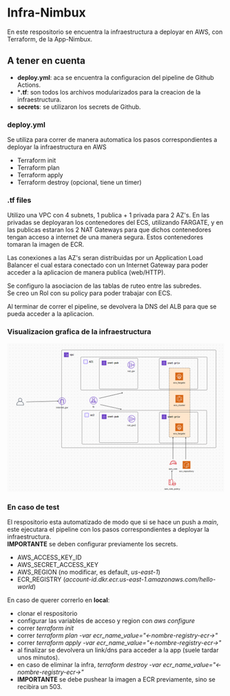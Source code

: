 
# Infra-Nimbux

En este respositorio se encuentra la infraestructura a deployar en AWS, con Terraform, de la App-Nimbux.

## A tener en cuenta

- **deploy.yml**: aca se encuentra la configuracion del pipeline de Github Actions.
- ***.tf**: son todos los archivos modularizados para la creacion de la infraestructura.
- **secrets**: se utilizaron los secrets de Github.

### deploy.yml

Se utiliza para correr de manera automatica los pasos correspondientes a deployar la infraestructura en AWS

- Terraform init
- Terraform plan
- Terraform apply
- Terraform destroy (opcional, tiene un timer)

### .tf files

Utilizo una VPC con 4 subnets, 1 publica + 1 privada para 2 AZ's. En las privadas se deployaran los contenedores del ECS, utilizando FARGATE, y en las publicas estaran los 2 NAT Gateways para que dichos contenedores tengan acceso a internet de una manera segura. Estos contenedores tomaran la imagen de ECR.

Las conexiones a las AZ's seran distribuidas por un Application Load Balancer el cual estara conectado con un Internet Gateway para poder acceder a la aplicacion de manera publica (web/HTTP). 

Se configuro la asociacion de las tablas de ruteo entre las subredes. \
Se creo un Rol con su policy para poder trabajar con ECS.

Al terminar de correr el pipeline, se devolvera la DNS del ALB para que se pueda acceder a la aplicacion.

### Visualizacion grafica de la infraestructura

![diagram](img/final-diagram.png)

### En caso de test

El respositorio esta automatizado de modo que si se hace un push a *main*, este ejecutara el pipeline con los pasos correspondientes a deployar la infraestructura. \
**IMPORTANTE** se deben configurar previamente los secrets.
- AWS_ACCESS_KEY_ID
- AWS_SECRET_ACCESS_KEY
- AWS_REGION (no modificar, es default, *us-east-1*)
- ECR_REGISTRY (*account-id.dkr.ecr.us-east-1.amazonaws.com/hello-world*)

En caso de querer correrlo en **local**:
- clonar el respositorio
- configurar las variables de acceso y region con *aws configure*
- correr *terraform init*
- correr *terraform plan -var ecr_name_value="<-nombre-registry-ecr->"*
- correr *terraform apply -var ecr_name_value="<-nombre-registry-ecr->"*
- al finalizar se devolvera un link/dns para acceder a la app (suele tardar unos minutos).
- en caso de eliminar la infra, *terraform destroy -var ecr_name_value="<-nombre-registry-ecr->"*
- **IMPORTANTE** se debe pushear la imagen a ECR previamente, sino se recibira un 503.